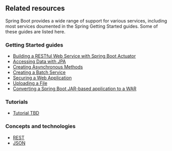 ## Related resources

Spring Boot provides a wide range of support for various services, including most services doumented in the Spring Getting Started guides. Some of these guides are listed here.

### Getting Started guides

* [Building a RESTful Web Service with Spring Boot Actuator][gs-actuator-service]
* [Accessing Data with JPA][gs-accessing-data-jpa]
* [Creating Asynchronous Methods][gs-async-method]
* [Creating a Batch Service][gs-batch-processing]
* [Securing a Web Application][gs-securing-web]
* [Uploading a File][gs-uploading-files]
* [Converting a Spring Boot JAR-based application to a WAR][gs-convert-jar-to-war]

[gs-actuator-service]: /guides/gs/actuator-service
[gs-accessing-data-jpa]: /guides/gs/accessing-data-jpa
[gs-async-method]: /guides/gs/async-method
[gs-batch-processing]: /guides/gs/batch-processing
[gs-securing-web]: /guides/gs/securing-web
[gs-uploading-files]: /guides/gs/uploading-files
[gs-convert-jar-to-war]: /guides/gs/convert-jar-to-war

### Tutorials

* [Tutorial TBD][tut-tbd]

[tut-tbd]: /guides/tutorials/tbd

### Concepts and technologies

* [REST][u-rest]
* [JSON][u-json]

[u-rest]: /understanding/rest
[u-json]: /understanding/json
